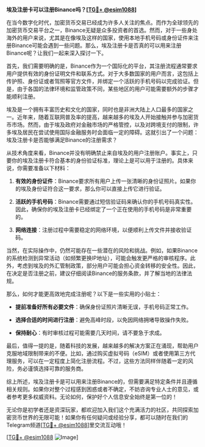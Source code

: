 **埃及注册卡可以注册Binance吗？[[TG💪+ @esim1088](https://t.me/s/esim1088)]**

在当今数字化时代，加密货币交易已经成为许多人关注的焦点。而作为全球领先的加密货币交易平台之一，Binance无疑是众多投资者的首选。然而，对于一些身处海外的用户来说，尤其是在像埃及这样的国家，使用本地手机号码或身份证件来注册Binance可能会遇到一些问题。那么，埃及注册卡是否真的可以用来注册Binance呢？让我们一起来深入探讨一下。

首先，我们需要明确的是，Binance作为一个国际化的平台，其注册流程通常要求用户提供有效的身份证明文件和联系方式。对于大多数国家的用户而言，这包括上传护照、身份证或者驾照等官方文件，并绑定一个活跃的手机号码以完成验证。但是，由于各国的法律环境和监管政策不同，某些地区的用户可能需要额外的步骤才能顺利注册。

埃及是一个拥有丰富历史和文化的国家，同时也是非洲大陆上人口最多的国家之一。近年来，随着互联网普及率的提高，越来越多的埃及人开始接触并参与加密货币市场。然而，由于埃及政府对金融市场的严格管控，以及对跨境支付的限制，许多埃及居民在尝试使用国际金融服务时会面临一定的障碍。这就引出了一个问题：埃及注册卡是否能够满足Binance的注册需求？

从技术角度来看，Binance并没有明确禁止来自埃及的用户注册账户。事实上，只要你的埃及注册卡符合基本的身份验证标准，理论上是可以用于注册的。具体来说，你需要准备以下材料：

1. **有效的身份证件**：Binance要求所有用户上传一张清晰的身份证照片。如果你的埃及身份证符合这一要求，那么你可以直接上传它进行验证。
   
2. **活跃的手机号码**：Binance需要通过短信验证码来确认你的手机号码真实性。因此，确保你的埃及注册卡已经绑定了一个正在使用的手机号码是非常重要的。

3. **网络连接**：注册过程中需要稳定的网络环境，以便顺利上传文件并接收验证码。

当然，在实际操作中，仍然可能存在一些潜在的风险和挑战。例如，如果Binance的系统检测到异常活动（如频繁更换IP地址），可能会触发更严格的审核程序。此外，考虑到埃及的外汇管制政策，部分用户可能会担心资金转移的安全性。因此，在决定是否注册之前，建议仔细阅读Binance的服务条款，并了解当地的法律法规。

那么，如何才能更高效地完成注册呢？以下是一些实用的小贴士：

- **提前准备好所有必要文件**：确保身份证照片清晰无误，手机号码正常工作。
  
- **选择合适的时间进行注册**：避免高峰时段，以免因网络拥堵导致操作失败。
  
- **保持耐心**：有时审核过程可能需要几天时间，请不要急于求成。

最后，值得一提的是，随着科技的发展，越来越多的解决方案正在涌现，帮助用户克服地域限制带来的不便。比如，通过购买虚拟号码（eSIM）或者使用第三方代理服务，可以在一定程度上简化注册流程。不过，这些方法同样伴随着一定的风险，务必谨慎选择可靠的服务商。

综上所述，埃及注册卡是可以用来注册Binance的，但需要满足特定条件并且遵循相关规则。如果你对整个过程感到困惑或者不确定，不妨咨询专业人士的意见，或者参考更多权威资料。无论如何，保护好个人信息安全始终是第一位的！

无论你是初学者还是资深玩家，都欢迎加入我们这个充满活力的社区，共同探索加密货币世界的无限可能！如果你有任何疑问或经验分享，都可以随时在我们的Telegram频道[[TG💪+ @esim1088](https://t.me/s/esim1088)]里交流互动哦！

[[TG💪+ @esim1088](https://t.me/s/esim1088) ![Image](https://i.postimg.cc/4NQfJmqS/Snipaste-2025-05-13-00-14-12.png)]